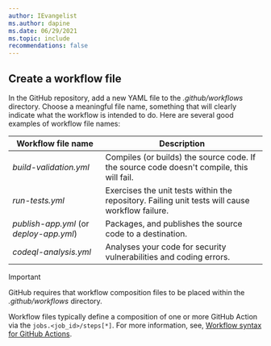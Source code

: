 ```yaml
---
author: IEvangelist
ms.author: dapine
ms.date: 06/29/2021
ms.topic: include
recommendations: false
---
```


## Create a workflow file

In the GitHub repository, add a new YAML file to the *.github/workflows* directory. Choose a meaningful file name, something that will clearly indicate what the workflow is intended to do. Here are several good examples of workflow file names:

| Workflow file name | Description |
|--|--|
| *build-validation.yml* | Compiles (or builds) the source code. If the source code doesn't compile, this will fail. |
| *run-tests.yml* | Exercises the unit tests within the repository. Failing unit tests will cause workflow failure. |
| *publish-app.yml* (or *deploy-app.yml*) | Packages, and publishes the source code to a destination. |
| *codeql-analysis.yml* | Analyses your code for security vulnerabilities and coding errors. |

> [!IMPORTANT]
> GitHub requires that workflow composition files to be placed within the *.github/workflows* directory.

Workflow files typically define a composition of one or more GitHub Action via the `jobs.<job_id>/steps[*]`. For more information, see, [Workflow syntax for GitHub Actions](https://docs.github.com/actions/reference/workflow-syntax-for-github-actions).
